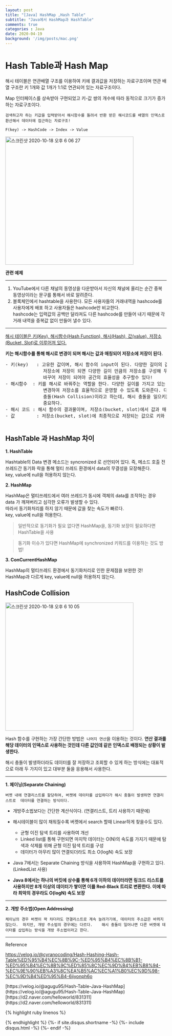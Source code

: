 ```yaml
---
layout: post
title: "[Java] HashMap ,Hash Table"
subtitle: "Java에서 HashMap과 HashTable"
comments: true
categories : Java
date: 2020-04-19
background: '/img/posts/mac.png'
---
```


# Hash Table과 Hash Map 

<p>해시 테이블은 연관배열 구조를 이용하여 키에 결과값을 저장하는 자료구조이며 연관 배열 구조란 
키 1개와 값 1개가 1:1로 연관되어 있는 자료구조이다.</p>   

Map 인터페이스를 상속받아 구현되었고 키-값 쌍의 개수에 따라 동적으로 크기가 증가하는 자료구조이다.   

`검색하고자 하는 키값을 입력받아서 해시함수를 돌려서 반환 받은 해시코드를 배열의 인덱스로 환산해서 데이터에 접근하는 자료구조!`

`F(key) -> HashCode -> Index -> Value`

<img width="400" alt="스크린샷 2020-10-18 오후 6 06 27" src="https://user-images.githubusercontent.com/26623547/96363053-cdb0fa80-116c-11eb-80fb-5f7e70bb5ac6.png">    


**관련 예제**
- - -
1. YouTube에서 다른 채널의 동영상을 다운받아서 자신의 채널에 올리는 순간 중복 동영상이라는 
문구를 통해서 바로 알려준다.    
2. 블록체인에서 hashtable을 사용한다. 모든 사용자들의 거래내역을 hashcode를 사용자에게 배포 하고 
사용자들은 hashcode만 비교한다.    
hashcode는 입력값의 공백만 달라져도 다른 hashcode를 만들어 내기 때문에 
각 거래 내역을 중복값 없이 만들어 낼수 있다.
- - -

<p><u>해시 테이블은 키(Key), 해시함수(Hash Function), 해시(Hash), 값(value), 저장소(Bucket, Slot)로 이루어져 있다.</u></p>

<p><b>키는 해시함수를 통해 해시로 변경이 되며 해시는 값과 매칭되어 저장소에 저장이 된다.</b></p>

<pre>
- 키(key)   : 고유한 값이며, 해시 함수의 input이 된다. 다양한 길이의 값이 될수 있다. 이 상태로 최종 
              저장소에 저장이 되면 다양한 길이 만큼의 저장소를 구성해 두어야 하기 때문에 해시 함수로 값을
              바꾸어 저장이 되어야 공간의 효율성을 추구할수 있다! 
- 해시함수  : 키를 해시로 바꿔주는 역할을 한다. 다양한 길이를 가지고 있는 키를 일정한 길이를 가지는 해시로
              변경하여 저장소를 효율적으로 운영할 수 있도록 도와준다. 다만, 서로 다른 키가 같은 해시가 되는 경우를
              충돌(Hash Collision)이라고 하는데, 해시 충돌을 일으키는 확률을 최대한 줄이는 함수를 만드는 것이 
              중요하다.
- 해시 코드 : 해시 함수의 결과물이며, 저장소(bucket, slot)에서 값과 매칭되어 저장된다.
- 값        : 저장소(bucket, slot)에 최종적으로 저장되는 값으로 키와 매칭되어 저장, 삭제, 검색, 접근이 가능해야 한다.

</pre>

## HashTable 과 HashMap 차이

**1. HashTable**

Hashtable의 Data 변경 메소드는 syncronized 로 선언되어 있다. 즉, 메소드 호출 전 쓰레드간 동기화 락을 
통해 멀티 쓰레드 환경에서 data의 무결성을 모장해준다.   
key, value에 null을 허용하지 않는다.   

**2. HashMap**

HashMap은 멀티쓰레드에서 여러 쓰레드가 동시에 객체의 data를 조작하는 경우 data 가 깨져버리고 
심각한 오류가 발생할 수 있다.    
따라서 동기화처리를 하지 않기 때문에 값을 찾는 속도가 빠르다.   
key, value에 null을 허용한다.

> 일반적으로 동기화가 필요 없다면 HashMap을, 동기화 보장이 필요하다면 HashTable을 사용   

> 동기화 이슈가 있다면 HashMap에 synchronized 키워드를 이용하는 것도 방법! 

**3. ConCurrentHashMap**

HashMap의 멀티쓰레드 환경에서 동기화처리로 인한 문제점을 보완한 것!    
HashMap과 다르게 key, value에 null을 허용하지 않는다.   

## HashCode Collision 

<img width="400" alt="스크린샷 2020-10-18 오후 6 10 05" src="https://user-images.githubusercontent.com/26623547/96363124-31d3be80-116d-11eb-8dca-2189b0bb16a2.png">


Hash 함수를 구현하는 가장 간단한 방법은` 나머지 연산`을 이용하는 것이다. **연산 결과를 
해당 데이터의 인덱스로 사용하는 것인데 다른 값인데 같은 인덱스로 배정되는 상황이 발생한다.**      

해시 충돌이 발생하더라도 데이터를 잘 저장하고 조회할 수 있게 하는 방식에는 
대표적으로 아래 두 가지이 있고 대부분 둘을 응용해서 사용한다.   

- - -

**1. 체이닝(Separate Chaining)**

`버켓 내에 연결리스트를 할당하여, 버켓에 데이터를 삽입하다가 해시 충돌이 발생하면 연결리스트로 
데이터를 연결하는 방식이다.`   

- 개방주소법보다는 간단한 계산식이다. (연결리스트, 트리 사용하기 때문에)   
- 해시테이블이 많이 채워질수록 버켓에서 search 할때 Linear하게 찾을수도 있다.  
    - 균형 이진 탐색 트리를 사용하여 개선 
    - Linked list를 통해 구현되면 마지막 데이터는 O(N)의 속도를 가지기 때문에 탐색과 삭제를 위해 균형 이진 탐색 트리를 구성   
    - 데이터가 아무리 많이 연결되더라도 최소 O(logN) 속도 보장 

- Java 7에서는 Separate Chaining 방식을 사용하여 HashMap을 구현하고 있다. (LinkedList 사용)
- **Java 8에서는 하나의 버킷에 상수를 통해 6개 이하의 데이터라면 링크드 리스트를 사용하지만 
8개 이상의 데이터가 쌓이면 이를 Red-Black 트리로 변환한다. 이에 따라 최악의 경우라도 O(logN) 속도 보장**   

- - - 

**2. 개방 주소법(Open Addressing)**

`체이닝의 경우 버켓이 꽉 차더라도 연결리스트로 계속 늘려가기에, 데이터의 주소값은 바뀌지 않는다. 
하지만, 개방 주소법의 경우에는 다르다.   
해시 충돌이 일어나면 다른 버켓에 데이터를 삽입하는 방식을 개방 주소법이라고 한다.`   

- - -




<p>Reference</p>

<p><a href="https://velog.io/@cyranocoding/Hash-Hashing-Hash-Table%ED%95%B4%EC%8B%9C-%ED%95%B4%EC%8B%B1-%ED%95%B4%EC%8B%9C%ED%85%8C%EC%9D%B4%EB%B8%94-%EC%9E%90%EB%A3%8C%EA%B5%AC%EC%A1%B0%EC%9D%98-%EC%9D%B4%ED%95%B4-6ijyonph6o">https://velog.io/@cyranocoding/Hash-Hashing-Hash-Table%ED%95%B4%EC%8B%9C-%ED%95%B4%EC%8B%B1-%ED%95%B4%EC%8B%9C%ED%85%8C%EC%9D%B4%EB%B8%94-%EC%9E%90%EB%A3%8C%EA%B5%AC%EC%A1%B0%EC%9D%98-%EC%9D%B4%ED%95%B4-6ijyonph6o</a></p>
[https://velog.io/@agugu95/Hash-Table-Java-HashMap](https://velog.io/@agugu95/Hash-Table-Java-HashMap)    
[https://d2.naver.com/helloworld/831311](https://d2.naver.com/helloworld/831311)

{% highlight ruby linenos %}


{% endhighlight %}
{%- if site.disqus.shortname -%}
    {%- include disqus.html -%}
{%- endif -%}
